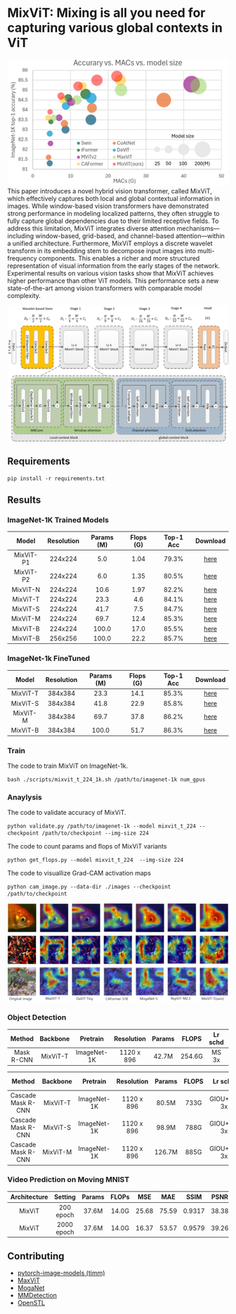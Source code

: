 # MixViT: Mixing is all you need for capturing various global contexts in ViT

![Acc](./fig1.png)
This paper introduces a novel hybrid vision transformer, called MixViT, which effectively captures both local and global contextual information in images. While window-based vision transformers have demonstrated strong performance in modeling localized patterns, they often struggle to fully capture global dependencies due to their limited receptive fields. To address this limitation, MixViT integrates diverse attention mechanisms—including window-based, grid-based, and channel-based attention—within a unified architecture. Furthermore, MixViT employs a discrete wavelet transform in its embedding stem to decompose input images into multi-frequency components. This enables a richer and more structured representation of visual information from the early stages of the network. Experimental results on various vision tasks show that MixViT achieves higher performance than other ViT models. This performance sets a new state-of-the-art among vision transformers with comparable model complexity. 

![Model](./fig3.png)

## Requirements

```
pip install -r requirements.txt
```

## Results

### ImageNet-1K Trained Models

|   Model   | Resolution | Params (M) | Flops (G) | Top-1 Acc | Download |
| :-------: | :--------: | :--------: | :-------: | :-------: | :------: |
| MixViT-P1 |   224x224  |     5.0    |    1.04   |   79.3%   | [here](https://drive.google.com/file/d/1qy1fOaXMjIBR1brwZ39x26c7H9hWdKAl/view?usp=sharing) |
| MixViT-P2 |   224x224  |     6.0    |    1.35   |   80.5%   | [here](https://drive.google.com/file/d/1O11PYA3KVq-k9loP1DOGmZH0hta3bRdc/view?usp=sharing)    |
| MixViT-N  |   224x224  |    10.6    |    1.97   |   82.2%   | [here](https://drive.google.com/file/d/12B2cATh5tiPz6Oh1Ww3ozv6Cf3ApDyCo/view?usp=sharing)    |
| MixViT-T  |   224x224  |    23.3    |    4.6    |   84.1%   | [here](https://drive.google.com/file/d/1i5XdYL0hav53-Avq3pzkEyuuL3QwpcLm/view?usp=drive_link) |
| MixViT-S  |   224x224  |    41.7    |    7.5    |   84.7%   | [here](https://drive.google.com/file/d/1H7jGSuBTLOiKPABwzq1VtEq_OPovnhYj/view?usp=drive_link) |
| MixViT-M  |   224x224  |    69.7    |   12.4    |   85.3%   | [here](https://drive.google.com/file/d/1y9LDTL8anAEqVBqnZvFaJMtOw3z8LRpz/view?usp=sharing) |
| MixViT-B  |   224x224  |   100.0    |   17.0    |   85.5%   | [here](https://drive.google.com/file/d/1bhsWi7GpP1p7off83FOPFi8_492EbzT3/view?usp=sharing)    |
| MixViT-B  |   256x256  |   100.0    |   22.2    |   85.7%   | [here](https://drive.google.com/file/d/1sGRFU1SAVIvcyCR0-7io1spqUQe5lUGq/view?usp=sharing)    |

### ImageNet-1k FineTuned
|   Model   | Resolution | Params (M) | Flops (G) | Top-1 Acc | Download |
| :-------: | :--------: | :--------: | :-------: | :-------: | :------: |
| MixViT-T  |   384x384  |    23.3    |   14.1    |   85.3%   | [here](https://drive.google.com/file/d/13uOPDiZBRvKQ8Wqtxv6x9o_Qq8usG4aN/view?usp=sharing)    |
| MixViT-S  |   384x384  |    41.8    |   22.9    |   85.8%   | [here](https://drive.google.com/file/d/1nBiqod8RU3ru7XL4CYF-AVuW0Agjc3i5/view?usp=sharing) |
| MixViT-M  |   384x384  |    69.7    |   37.8    |   86.2%   | [here](https://drive.google.com/file/d/1XC7FJmMY4nNF-_4lu7CpG_WqHMPyqVGW/view?usp=sharing) |
| MixViT-B  |   384x384  |   100.0    |   51.7    |   86.3%   | [here](https://drive.google.com/file/d/1bZCufXSoQIChbCCo4W9ZAmfMOT3cx3z9/view?usp=sharing) |

### Train
The code to train MixViT on ImageNet-1k.
```shell
bash ./scripts/mixvit_t_224_1k.sh /path/to/imagenet-1k num_gpus
```

### Anaylysis 
The code to validate accuracy of MixViT.
```shell
python validate.py /path/to/imagenet-1k --model mixvit_t_224 --checkpoint /path/to/checkpoint --img-size 224
```

The code to count params and flops of MixViT variants
```shell
python get_flops.py --model mixvit_t_224  --img-size 224
```

The code to visuallize Grad-CAM activation maps
```shell
python cam_image.py --data-dir ./images --checkpoint /path/to/checkpoint
```
![cam_image](./fig2.png)

### Object Detection
|   Method   | Backbone |   Pretrain  | Resolution | Params | FLOPS  | Lr schd | box mAP | AP50 | AP75 | mask mAP | AP50 | AP75 | Download |
| :--------: | :------: | :---------: | :--------: | :----: | :----: | :-----: | :-----: | :--: | :--: | :------: | :--: | :--: | :------: |
| Mask R-CNN | MixViT-T | ImageNet-1K | 1120 x 896 |  42.7M | 254.6G |  MS 3x  |   48.6  | 70.6 | 53.6 |   43.7   | 67.6 | 47.2 | [here](https://drive.google.com/file/d/1h0E4pVdz3QOiT_5eg46FPd5kc7Yr3NBt/view?usp=drive_link) |

|       Method       | Backbone |   Pretrain  | Resolution | Params | FLOPS |  Lr schd   | box mAP | AP50 | AP75 | mask mAP | AP50 | AP75 | Download |
| :----------------: | :------: | :---------: | :--------: | :----: | :---: | :--------: | :-----: | :--: | :--: | :------: | :--: | :--: | :------: |
| Cascade Mask R-CNN | MixViT-T | ImageNet-1K | 1120 x 896 |  80.5M |  733G | GIOU+MS 3x |  52.3   | 71.1 | 56.6 |  45.2    | 68.4 | 49.0 | [here](https://drive.google.com/file/d/1XS2FZre0QcdbC4teWoDZBt9IDOvBjJfu/view?usp=drive_link) |
| Cascade Mask R-CNN | MixViT-S | ImageNet-1K | 1120 x 896 |  98.9M |  788G | GIOU+MS 3x |  53.2   | 72.2 | 57.9 |  46.0    | 69.6 | 49.9 | [here](https://drive.google.com/file/d/1QvN5exdoPUH-aseNuf2oBudX5RbbKWrs/view?usp=drive_link) |
| Cascade Mask R-CNN | MixViT-M | ImageNet-1K | 1120 x 896 | 126.7M |  885G | GIOU+MS 3x |  53.6   | 72.4 | 58.2 |  46.4    | 69.8 | 50.5 | [here](https://drive.google.com/file/d/1521Uu4TtgDfMaVdH2cIEtya_8L0Xu0YS/view?usp=drive_link) |


### Video Prediction on Moving MNIST
| Architecture |   Setting  | Params | FLOPs |  MSE  |  MAE  |  SSIM  |  PSNR | Download |
| :----------: | :--------: | :----: | :---: | :---: | :---: | :----: | :---: | :------: |
|   MixViT     |  200 epoch |  37.6M | 14.0G | 25.68 | 75.59 | 0.9317 | 38.38 | [here](https://drive.google.com/file/d/1yAO4uUK1H9ir9BuR3GYb3roiuz2RZr54/view?usp=drive_link) |
|   MixViT     | 2000 epoch |  37.6M | 14.0G | 16.37 | 53.57 | 0.9579 | 39.26 | [here](https://drive.google.com/file/d/1TZyKG5IfOzNArwJy6GJwdILiHZxSY0fW/view?usp=drive_link) |


## Contributing
- [pytorch-image-models (timm)](https://github.com/huggingface/pytorch-image-models)
- [MaxViT](https://github.com/google-research/maxvit)
- [MogaNet](https://github.com/Westlake-AI/MogaNet) 
- [MMDetection](https://github.com/open-mmlab/mmdetection)
- [OpenSTL](https://github.com/chengtan9907/OpenSTL)
